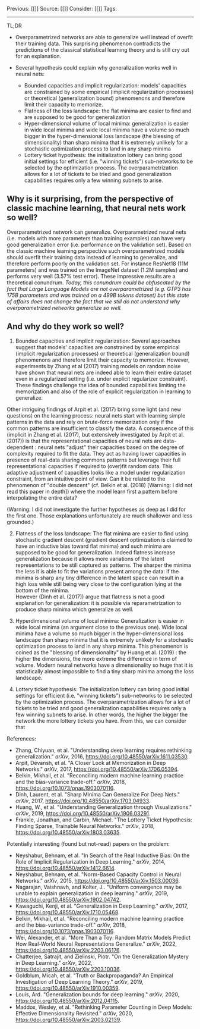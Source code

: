 Previous: [[]]
Source: [[]]
Consider: [[]]
Tags: 
______________
TL;DR 
- Overparametrized networks are able to generalize well instead of overfit their training data. This surprising phenomenon contradicts the predictions of the classical statistical learning theory and is still cry out for an explanation.

- Several hypothesis could explain why generalization works well in neural nets:
	- Bounded capacities and implicit regularization:  models' capacities are constrained by some empirical (implicit regularization processes) or theoretical (generalization bound) phenomenons and therefore limit their capacity to memorize.
	- Flatness of the loss landscape: the flat minima are easier to find and are supposed to be good for generalization
	- Hyper-dimensional volume of local minima: generalization is easier in wide local minima and wide local minima have a volume so much bigger in the hyper-dimensional loss landscape (the blessing of dimensionality) than sharp minima that it is extremely unlikely for a stochastic optimization process to land in any sharp minima
	- Lottery ticket hypothesis: the initialization lottery can bring good initial settings for efficient (i.e. "winning tickets") sub-networks to be selected by the optimization process.  The overparametrization allows for a lot of tickets to be tried and good generalization capabilities requires only a few winning subnets to arise. 

## Why is it surprising, from the perspective of classic machine learning, that neural nets work so well? 
Overparametrized network can generalize.
Overparametrized neural nets (i.e. models with more parameters than training examples) can have very good generalization error (i.e. performance on the validation set).
Based on the classic machine learning perspective such overparametrized models should overfit their training data instead of learning to generalize, and therefore perform poorly on the validation set. For instance ResNet18 (11M parameters) and was trained on the ImageNet dataset (1.2M samples) and performs very well (3.57% test error). These impressive results are a theoretical conundrum. *Today, this conundrum could be obfuscated by the fact that Large Language Models are not overparametrized (e.g. GTP3 has 175B parameters and was trained on a 499B tokens dataset) but this state of affairs does not change the fact that we still do not understand why overparametrized networks generalize so well.*

## And why do they work so well?

1. Bounded capacities and implicit regularization: 
Several approaches suggest that models' capacities are constrained by some empirical (implicit regularization processes) or theoretical (generalization bound) phenomenons and therefore limit their capacity to memorize.
However, experiments by Zhang et al (2017) training models on random noise have shown that neural nets are indeed able to learn their entire dataset even in a regularized setting (i.e. under explicit regularizer constraint). These findings challenge the idea of bounded capabilities limiting the memorization and also of the role of explicit regularization in learning to generalize.  

Other intriguing findings of Arpit et al. (2017) bring some light (and new questions) on the learning process:  neural nets start with learning simple patterns in the data and rely on brute-force memorization only if the common patterns are insufficient to classify the data. 
A consequence of this (implicit in Zhang et al. (2017), but extensively investigated by Arpit et al. (2017)) is that the representational capacities of neural nets are data-dependent : neural nets "adjust" their capacities based on the degree of complexity required to fit the data. They act as having lower capacities in presence of real-data sharing commons patterns but leverage their full representational capacities if required to (over)fit random data. 
This adaptive adjustment of capacities looks like a model under regularization constraint, from an intuitive point of view. Can it be related to the phenomenon of "double descent"  (cf. Belkin et al. (2018) [Warning: I did not read this paper in depth]) where the model learn first a pattern before interpolating the entire data? 

(Warning: I did not investigate the further hypotheses as deep as I did for the first one. Those explanations unfortunately are much shallower and less grounded.)

2. Flatness of the loss landscape: 
The flat minima are easier to find using stochastic gradient descent (gradient descent optimization is claimed to have an inductive bias toward flat minima) and such minima are supposed to be good for generalization. Indeed flatness increase generalization because it allows more variations of the latent representations to be still captured as patterns. The sharper the minima the less it is able to fit the variations present among the data: if the minima is sharp any tiny difference in the latent space can result in a high loss while still being very close to the configuration lying at the bottom of the minima.    
However (Dinh et al. (2017)) argue that flatness is not a good explanation for generalization: it is possible via reparametrization to produce sharp minima which generalize as well.

3. Hyperdimensional volume of local minima: 
Generalization is easier in wide local minima (an argument close to the previous one). Wide local minima have a volume so much bigger in the hyper-dimensional loss landscape than sharp minima that it is extremely unlikely for a stochastic optimization process to land in any sharp minima. This phenomenon is coined as the "blessing of dimensionality" by Huang et al. (2019) : the higher the dimensions, the more extreme the difference in term of volume. Modern neural networks have a dimensionality so huge that it is statistically almost impossible to find a tiny sharp minima among the loss landscape. 


4. Lottery ticket hypothesis: 
The initialization lottery can bring good initial settings for efficient (i.e. "winning tickets") sub-networks to be selected by the optimization process.  The overparametrization allows for a lot of tickets to be tried and good generalization capabilities requires only a few winning subnets to arise. 
In other words, the higher the bigger the network the more lottery tickets you have. 
From this, we can consider that 



References:
- Zhang, Chiyuan, et al. "Understanding deep learning requires rethinking generalization." _arXiv_, 2016, https://doi.org/10.48550/arXiv.1611.03530.
- Arpit, Devansh, et al. "A Closer Look at Memorization in Deep Networks." _arXiv_, 2017, https://doi.org/10.48550/arXiv.1706.05394.
- Belkin, Mikhail, et al. "Reconciling modern machine learning practice and the bias-variance trade-off." _arXiv_, 2018, https://doi.org/10.1073/pnas.1903070116.
- Dinh, Laurent, et al. "Sharp Minima Can Generalize For Deep Nets." _arXiv_, 2017, https://doi.org/10.48550/arXiv.1703.04933.
- Huang, W., et al. "Understanding Generalization through Visualizations." _arXiv_, 2019, https://doi.org/10.48550/arXiv.1906.03291.
- Frankle, Jonathan, and Carbin, Michael. "The Lottery Ticket Hypothesis: Finding Sparse, Trainable Neural Networks." _arXiv_, 2018, https://doi.org/10.48550/arXiv.1803.03635.


Potentially interesting (found but not-read) papers on the problem: 
- Neyshabur, Behnam, et al. "In Search of the Real Inductive Bias: On the Role of Implicit Regularization in Deep Learning." _arXiv_, 2014, https://doi.org/10.48550/arXiv.1412.6614.
- Neyshabur, Behnam, et al. "Norm-Based Capacity Control in Neural Networks." _arXiv_, 2015, https://doi.org/10.48550/arXiv.1503.00036.
- Nagarajan, Vaishnavh, and Kolter, J.. "Uniform convergence may be unable to explain generalization in deep learning." _arXiv_, 2019, https://doi.org/10.48550/arXiv.1902.04742.
- Kawaguchi, Kenji, et al. "Generalization in Deep Learning." _arXiv_, 2017, https://doi.org/10.48550/arXiv.1710.05468.
- Belkin, Mikhail, et al. "Reconciling modern machine learning practice and the bias-variance trade-off." _arXiv_, 2018, https://doi.org/10.1073/pnas.1903070116.
- Wei, Alexander, et al. "More Than a Toy: Random Matrix Models Predict How Real-World Neural Representations Generalize." _arXiv_, 2022, https://doi.org/10.48550/arXiv.2203.06176.
- Chatterjee, Satrajit, and Zielinski, Piotr. "On the Generalization Mystery in Deep Learning." _arXiv_, 2022, https://doi.org/10.48550/arXiv.2203.10036.
- Goldblum, Micah, et al. "Truth or Backpropaganda? An Empirical Investigation of Deep Learning Theory." _arXiv_, 2019, https://doi.org/10.48550/arXiv.1910.00359.
- Louis, Ard. "Generalization bounds for deep learning." _arXiv_, 2020, https://doi.org/10.48550/arXiv.2012.04115.
- Maddox, Wesley, et al. "Rethinking Parameter Counting in Deep Models: Effective Dimensionality Revisited." _arXiv_, 2020, https://doi.org/10.48550/arXiv.2003.02139.

